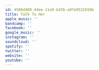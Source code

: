 ```yaml
---
id: 4586d400-44ee-11e9-b43b-a97e9522b58b
title: Talk To Her
apple_music: ''
bandcamp: ''
facebook: ''
google_music: ''
instagram: ''
soundcloud: ''
spotify: ''
twitter: ''
website: ''
youtube: ''
---
```

